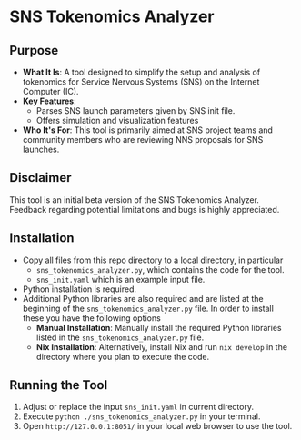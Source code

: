 # SNS Tokenomics Analyzer

## Purpose

- **What It Is**: A tool designed to simplify the setup and analysis of tokenomics for Service Nervous Systems (SNS) on the Internet Computer (IC).
- **Key Features**: 
  - Parses SNS launch parameters given by SNS init file. 
  - Offers simulation and visualization features
- **Who It's For**: This tool is primarily aimed at SNS project teams and community members who are reviewing NNS proposals for SNS launches.

## Disclaimer

This tool is an initial beta version of the SNS Tokenomics Analyzer. Feedback regarding potential limitations and bugs is highly appreciated.

## Installation  

- Copy all files from this repo directory to a local directory, in particular 
  - `sns_tokenomics_analyzer.py`, which contains the code for the tool. 
  - `sns_init.yaml` which is an example input file.      
- Python installation is required.
- Additional Python libraries are also required and are listed at the beginning of the `sns_tokenomics_analyzer.py` file. In order to install these you have the following options
  - **Manual Installation**: Manually install the required Python libraries listed in the `sns_tokenomics_analyzer.py` file.
  - **Nix Installation**: Alternatively, install Nix and run `nix develop` in the directory where you plan to execute the code.


## Running the Tool

1. Adjust or replace the input `sns_init.yaml` in current directory. 
2. Execute `python ./sns_tokenomics_analyzer.py` in your terminal. 
2. Open `http://127.0.0.1:8051/` in your local web browser to use the tool. 

